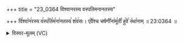 +++
title = "23_0364 विश्वानरस्य वस्पतिमनानतस्य"

+++
वि꣣श्वा꣡न꣢रस्य व꣣स्प꣢ति꣣म꣡ना꣢नतस्य꣣ श꣡व꣢सः। ए꣡वै꣢श्च चर्षणी꣣ना꣢मू꣣ती꣡ हु꣢वे꣣ र꣡था꣢नाम् ॥ 23:0364 ॥

<details><summary>विस्वर-मूलम् (VC)</summary>

विश्वानरस्य वस्पतिमनानतस्य शवसः । एवैश्च चर्षणीनामूती हुवे रथानाम् ॥३६४॥
</details>